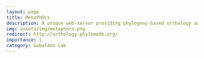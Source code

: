 ```yaml
---
layout: page
title: MetaPhOrs
description: A unique web-server providing phylogeny-based orthology and paralogy predictions
img: assets/img/metaphors.png
redirect: http://orthology.phylomedb.org/
importance: 1
category: Gabaldon Lab
---
```


